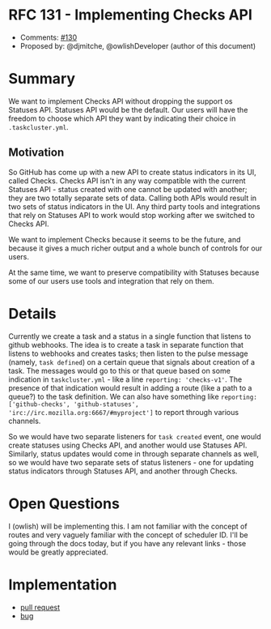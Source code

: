 # RFC 131 - Implementing Checks API
* Comments: [#130](https://api.github.com/repos/taskcluster/taskcluster-rfcs/issues/130)
* Proposed by: @djmitche, @owlishDeveloper (author of this document)

# Summary

We want to implement Checks API without dropping the support os Statuses API. Statuses API would be the default. Our users
will have the freedom to choose which API they want by indicating their choice in `.taskcluster.yml`.

## Motivation

So GitHub has come up with a new API to create status indicators in its UI, called Checks.
Checks API isn't in any way compatible with the current Statuses API - status created with one cannot be updated with another;
they are two totally separate sets of data. Calling both APIs would result in two sets of status indicators in the UI.
Any third party tools and integrations that rely on Statuses API to work would stop working after we switched to Checks API.

We want to implement Checks because it seems to be the future, and because it gives a much richer output and a whole bunch 
of controls for our users.

At the same time, we want to preserve compatibility with Statuses because some of our users use tools and integration that 
rely on them.

# Details

Currently we create a task and a status in a single function that listens
to github webhooks. The idea is to create a task in separate function that listens to webhooks and creates tasks;
then listen to the pulse message (namely, `task defined`) on a certain queue that signals about creation of a task.
The messages would go to this or that queue based on some indication in `taskcluster.yml` - like a line `reporting: 'checks-v1'`.
The presence of that indication would result in adding a route (like a path to a queue?) to the task definition.
We can also have something like `reporting: ['github-checks', 'github-statuses', 'irc://irc.mozilla.org:6667/#myproject']`
to report through various channels.

So we would have two separate listeners for `task created` event, one would create statuses using Checks API, and another 
would use Statuses API. Similarly, status updates would come in through separate channels as well, so we would have two 
separate sets of status listeners - one for updating status indicators through Statuses API, and another through Checks.

# Open Questions

I (owlish) will be implementing this. I am not familiar with the concept of routes and very vaguely familiar with the concept
of scheduler ID. I'll be going through the docs today, but if you have any relevant links - those would be greatly appreciated.

# Implementation

* [pull request](https://github.com/taskcluster/taskcluster-github/pull/278)
* [bug](https://bugzilla.mozilla.org/show_bug.cgi?id=1459645)
